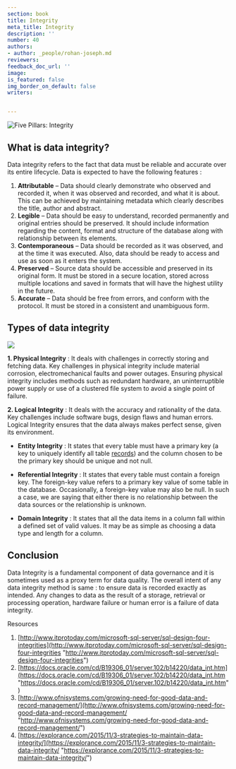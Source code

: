 ```yaml
---
section: book
title: Integrity
meta_title: Integrity
description: ''
number: 40
authors:
- author: _people/rohan-joseph.md
reviewers:
feedback_doc_url: ''
image:
is_featured: false
img_border_on_default: false
writers:


---
```

![Five Pillars: Integrity](/assets/images/data-governance/integrity/integrity_1.png)

## **What is data integrity?**

Data integrity refers to the fact that data must be reliable and accurate over its entire lifecycle. Data is expected to have the following features :

1. **Attributable** – Data should clearly demonstrate who observed and recorded it, when it was observed and recorded, and what it is about. This can be achieved by maintaining metadata which clearly describes the title, author and abstract.
2. **Legible** – Data should be easy to understand, recorded permanently and original entries should be preserved. It should include information regarding the content, format and structure of the database along with relationship between its elements.
3. **Contemporaneous** – Data should be recorded as it was observed, and at the time it was executed. Also, data should be ready to access and use as soon as it enters the system.
4. **Preserved** – Source data should be accessible and preserved in its original form. It must be stored in a secure location, stored across multiple locations and saved in formats that will have the highest utility in the future.
5. **Accurate** – Data should be free from errors, and conform with the protocol. It must be stored in a consistent and unambiguous form.

## **Types of data integrity**

![](/assets/images/data-governance/integrity/integrity_2.png)

**1. Physical Integrity** : It deals with challenges in correctly storing and fetching data. Key challenges in physical integrity include material corrosion, electromechanical faults and power outages. Ensuring physical integrity includes methods such as redundant hardware, an uninterruptible power supply or use of a clustered file system to avoid a single point of failure.

**2. Logical Integrity** : It deals with the accuracy and rationality of the data. Key challenges include software bugs, design flaws and human errors. Logical Integrity ensures that the data always makes perfect sense, given its environment.

* **Entity Integrity** : It states that every table must have a primary key (a key to uniquely identify all table [records](https://dataschool.com/glossary/database-record/)) and the column chosen to be the primary key should be unique and not null.

* **Referential Integrity** : It states that every table must contain a foreign key. The foreign-key value refers to a primary key value of some table in the database. Occasionally, a foreign-key value may also be null. In such a case, we are saying that either there is no relationship between the data sources or the relationship is unknown.

* **Domain Integrity** : It states that all the data items in a column fall within a defined set of valid values. It may be as simple as choosing a data type and length for a column.

## **Conclusion**

Data Integrity is a fundamental component of data governance and it is sometimes used as a proxy term for data quality. The overall intent of any data integrity method is same : to ensure data is recorded exactly as intended. Any changes to data as the result of a storage, retrieval or processing operation, hardware failure or human error is a failure of data integrity.

Resources

1. [http://www.itprotoday.com/microsoft-sql-server/sql-design-four-integrities](http://www.itprotoday.com/microsoft-sql-server/sql-design-four-integrities "http://www.itprotoday.com/microsoft-sql-server/sql-design-four-integrities")
2. [https://docs.oracle.com/cd/B19306_01/server.102/b14220/data_int.htm](https://docs.oracle.com/cd/B19306_01/server.102/b14220/data_int.htm "https://docs.oracle.com/cd/B19306_01/server.102/b14220/data_int.htm")
3. [http://www.ofnisystems.com/growing-need-for-good-data-and-record-management/](http://www.ofnisystems.com/growing-need-for-good-data-and-record-management/ "http://www.ofnisystems.com/growing-need-for-good-data-and-record-management/")
4. [https://explorance.com/2015/11/3-strategies-to-maintain-data-integrity/](https://explorance.com/2015/11/3-strategies-to-maintain-data-integrity/ "https://explorance.com/2015/11/3-strategies-to-maintain-data-integrity/")
